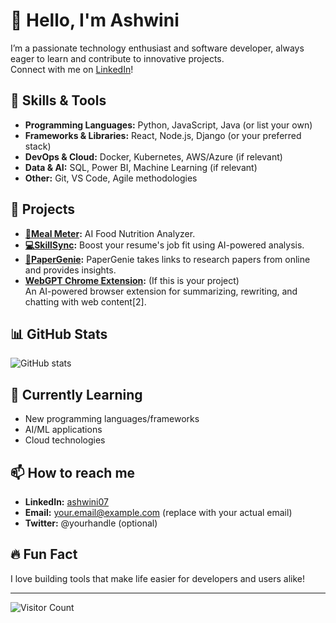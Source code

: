 # 👋 Hello, I'm Ashwini

I’m a passionate technology enthusiast and software developer, always eager to learn and contribute to innovative projects.  
Connect with me on [LinkedIn](https://www.linkedin.com/in/ashwini07/)!

## 🔧 Skills & Tools

- **Programming Languages:** Python, JavaScript, Java (or list your own)
- **Frameworks & Libraries:** React, Node.js, Django (or your preferred stack)
- **DevOps & Cloud:** Docker, Kubernetes, AWS/Azure (if relevant)
- **Data & AI:** SQL, Power BI, Machine Learning (if relevant)
- **Other:** Git, VS Code, Agile methodologies

## 🚀 Projects

- **[🍛Meal Meter](https://github.com/abhaskaran/meal_meter):** AI Food Nutrition Analyzer.
- **[💻SkillSync](https://github.com/abhaskaran/SkillSync):** Boost your resume's job fit using AI-powered analysis.
- **[📑PaperGenie](https://github.com/abhaskaran/PaperGenie):** PaperGenie takes links to research papers from online and provides insights.
- **[WebGPT Chrome Extension](https://chromewebstore.google.com/detail/webgpt-chatgpt-for-webpag/mechmfoiihmkiokjejfhemjdhganaafm):** (If this is your project)  
  An AI-powered browser extension for summarizing, rewriting, and chatting with web content[2].

## 📊 GitHub Stats

![GitHub stats](https://github-readme-stats.vercel.app/api?username=abhaskaran&show_icons=true&theme=radical)

## 🌱 Currently Learning

- New programming languages/frameworks
- AI/ML applications
- Cloud technologies

## 📫 How to reach me

- **LinkedIn:** [ashwini07](https://www.linkedin.com/in/ashwini07/)
- **Email:** your.email@example.com (replace with your actual email)
- **Twitter:** @yourhandle (optional)

## 🔥 Fun Fact

I love building tools that make life easier for developers and users alike!

---

![Visitor Count](https://visitor-badge.glitch.me/badge?page_id=abhaskaran.abhaskaran)

